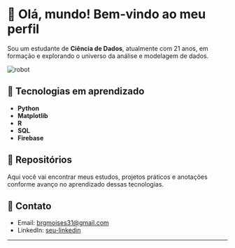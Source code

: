 # 👋 Olá, mundo! Bem-vindo ao meu perfil

Sou um estudante de **Ciência de Dados**, atualmente com 21 anos, em formação e explorando o universo da análise e modelagem de dados.

![robot](https://i.pinimg.com/originals/9d/20/81/9d2081e7da1b4bf1ddb3adfe58f2ee03.gif)

## 🧠 Tecnologias em aprendizado

- **Python**                                                                                                                         
- **Matplotlib** 
- **R**                                                  
- **SQL** 
- **Firebase** 

## 📁 Repositórios

Aqui você vai encontrar meus estudos, projetos práticos e anotações conforme avanço no aprendizado dessas tecnologias.

## 🔗 Contato

- Email: brgmoises31@gmail.com    
- LinkedIn: [seu-linkedin](https://www.linkedin.com/in/mois%C3%A9s-braga-3128b2335/)

---
